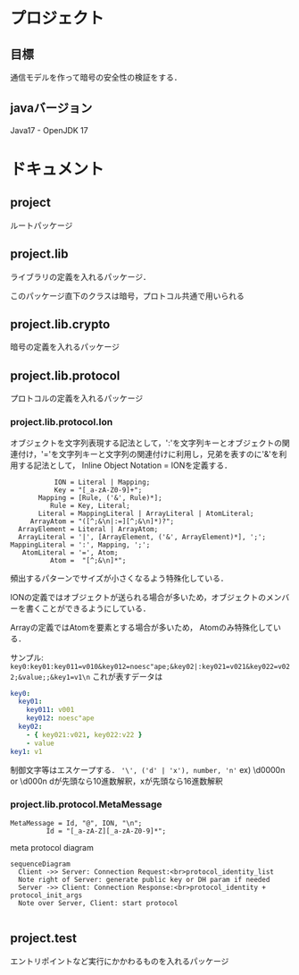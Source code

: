 # プロジェクト

## 目標
通信モデルを作って暗号の安全性の検証をする．

## javaバージョン
Java17 - OpenJDK 17

# ドキュメント

## project
ルートパッケージ

## project.lib
ライブラリの定義を入れるパッケージ．

このパッケージ直下のクラスは暗号，プロトコル共通で用いられる

## project.lib.crypto
暗号の定義を入れるパッケージ

## project.lib.protocol
プロトコルの定義を入れるパッケージ

### project.lib.protocol.Ion
オブジェクトを文字列表現する記法として，':'を文字列キーとオブジェクトの関連付け，'='を文字列キーと文字列の関連付けに利用し，兄弟を表すのに'&'を利用する記法として，
Inline Object Notation = IONを定義する．

```ebnf
           ION = Literal | Mapping; 
           Key = "[_a-zA-Z0-9]+";
       Mapping = [Rule, ('&', Rule)*]; 
          Rule = Key, Literal;
       Literal = MappingLiteral | ArrayLiteral | AtomLiteral;
     ArrayAtom = "([^;&\n|:=][^;&\n]*)?";
  ArrayElement = Literal | ArrayAtom; 
  ArrayLiteral = '|', [ArrayElement, ('&', ArrayElement)*], ';';
MappingLiteral = ':', Mapping, ';';
   AtomLiteral = '=', Atom;
          Atom =  "[^;&\n]*";
```
頻出するパターンでサイズが小さくなるよう特殊化している．

IONの定義ではオブジェクトが送られる場合が多いため，オブジェクトのメンバーを書くことができるようにしている．

Arrayの定義ではAtomを要素とする場合が多いため， Atomのみ特殊化している．


サンプル: `key0:key01:key011=v010&key012=noesc"ape;&key02|:key021=v021&key022=v022;&value;;&key1=v1\n`
これが表すデータは
```yaml
key0:  
  key01: 
    key011: v001
    key012: noesc"ape
  key02:
    - { key021:v021, key022:v22 }
    - value
key1: v1
```

制御文字等はエスケープする．
`'\', ('d' | 'x'), number, 'n'`
ex) \d0000n or \d000n
dが先頭なら10進数解釈，xが先頭なら16進数解釈

### project.lib.protocol.MetaMessage
```ebnf
MetaMessage = Id, "@", ION, "\n";
         Id = "[_a-zA-Z][_a-zA-Z0-9]*";
```

meta protocol diagram
```mermaid
sequenceDiagram
  Client ->> Server: Connection Request:<br>protocol_identity_list
  Note right of Server: generate public key or DH param if needed
  Server ->> Client: Connection Response:<br>protocol_identity + protocol_init_args
  Note over Server, Client: start protocol
  
```

## project.test
エントリポイントなど実行にかかわるものを入れるパッケージ